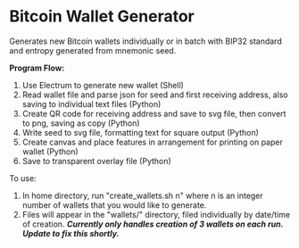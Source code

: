 # Bitcoin Wallet Generator

Generates new Bitcoin wallets individually or in batch with BIP32 standard and entropy generated from mnemonic seed.

<b>Program Flow:</b>
1. Use Electrum to generate new wallet (Shell)
2. Read wallet file and parse json for seed and first receiving address, also saving to individual text files (Python)
3. Create QR code for receiving address and save to svg file, then convert to png, saving as copy (Python)
4. Write seed to svg file, formatting text for square output (Python)
5. Create canvas and place features in arrangement for printing on paper wallet (Python)
6. Save to transparent overlay file (Python)

To use:
1. In home directory, run "create_wallets.sh n" where n is an integer number of wallets that you would like to generate.
2. Files will appear in the "wallets/" directory, filed individually by date/time of creation.
<b><i>Currently only handles creation of 3 wallets on each run. Update to fix this shortly.</i></b>
